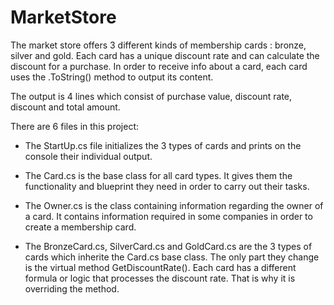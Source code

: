 # MarketStore
The market store offers 3 different kinds of membership cards : bronze, silver and gold. Each card has a unique discount rate and can calculate the discount for a purchase.
In order to receive info about a card, each card uses the .ToString() method to output its content.

The output is 4 lines which consist of purchase value, discount rate, discount and total amount.

There are 6 files in this project:

 - The StartUp.cs file initializes the 3 types of cards and prints on the console their individual output.
 
 - The Card.cs is the base class for all card types. It gives them the functionality and blueprint they need in order to carry out their tasks.
 
 - The Owner.cs is the class containing information regarding the owner of a card. It contains information required in some companies in order to create a membership card.
 
 - The BronzeCard.cs, SilverCard.cs and GoldCard.cs are the 3 types of cards which inherite the Card.cs base class. 
   The only part they change is the virtual method GetDiscountRate(). Each card has a different formula or logic that processes the discount rate. That is why it is overriding the method.
